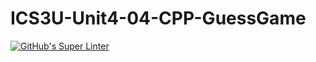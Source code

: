 # ICS3U-Unit4-04-CPP-GuessGame

[![GitHub's Super Linter](https://github.com/dbcalitis/ICS3U-Unit4-04-CPP-GuessGame/workflows/GitHub's%20Super%20Linter/badge.svg)](https://github.com/dbcalitis/ICS3U-Unit4-04-CPP-GuessGame/actions)
